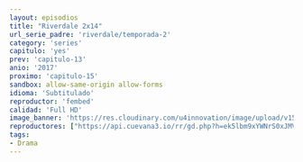 ```yaml
---
layout: episodios
title: "Riverdale 2x14"
url_serie_padre: 'riverdale/temporada-2'
category: 'series'
capitulo: 'yes'
prev: 'capitulo-13'
anio: '2017'
proximo: 'capitulo-15'
sandbox: allow-same-origin allow-forms
idioma: 'Subtitulado'
reproductor: 'fembed'
calidad: 'Full HD'
image_banner: 'https://res.cloudinary.com/u4innovation/image/upload/v1565152608/maxresdefault-min_vy9nnj.jpg'
reproductores: ["https://api.cuevana3.io/rr/gd.php?h=ek5lbm9xYWNrS0xJMVp5b21KREk0dFBLbjVkaHhkRGdrOG1jbnBpUnhhS1ZrMmFjck5ldjU5R3VmNGFIek1qRnN0Qm9mNEthcnRuRHhZeU1vY2JKeXFxU3FadVkyUT09"]
tags:
- Drama
---
```












